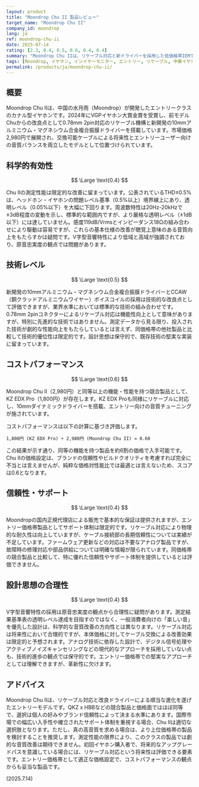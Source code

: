 ```yaml
---
layout: product
title: "Moondrop Chu II 製品レビュー"
target_name: "Moondrop Chu II"
company_id: moondrop
lang: ja
ref: moondrop-chu-ii
date: 2025-07-14
rating: [2.3, 0.4, 0.5, 0.6, 0.4, 0.4]
summary: "Moondrop Chu IIは、リケーブル対応と新ドライバーを採用した低価格帯IEMです。測定性能の改善は限定的ですが、価格競争力は一定水準を保っています。"
tags: [Moondrop, イヤホン, インイヤーモニター, エントリー, リケーブル, 中華イヤホン]
permalink: /products/ja/moondrop-chu-ii/
---
```

## 概要

Moondrop Chu IIは、中国の水月雨（Moondrop）が開発したエントリークラスのカナル型イヤホンです。2024年にVGPイヤホン大賞金賞を受賞し、前モデルChuからの改良点として0.78mm 2pin対応のリケーブル機構と新開発の10mmアルミニウム・マグネシウム合金複合振膜ドライバーを搭載しています。市場価格2,980円で展開され、交換可能ケーブルによる将来性とエントリーユーザー向けの音質バランスを両立したモデルとして位置づけられています。

## 科学的有効性

$$ \Large \text{0.4} $$

Chu IIの測定性能は限定的な改善に留まっています。公表されているTHD≤0.5%は、ヘッドホン・イヤホンの問題レベル基準（0.5%以上）境界線上にあり、透明レベル（0.05%以下）を大幅に下回ります。周波数特性は20Hz-20kHzで±3dB程度の変動を示し、標準的な範囲内ですが、より厳格な透明レベル（±1dB以下）には達していません。感度119dB/Vrmsとインピーダンス18Ωの組み合わせにより駆動は容易ですが、これらの基本仕様の改善が聴覚上意味のある音質向上をもたらすかは疑問です。V字型音響特性により低域と高域が強調されており、原音忠実度の観点では問題があります。

## 技術レベル

$$ \Large \text{0.5} $$

新開発の10mmアルミニウム・マグネシウム合金複合振膜ドライバーとCCAW（銅クラッドアルミニウムワイヤー）ボイスコイルの採用は技術的な改良点として評価できますが、業界水準においては標準的な技術の組み合わせです。0.78mm 2pinコネクターによるリケーブル対応は機能性向上として意味がありますが、特別に先進的な技術ではありません。測定データから見る限り、投入された技術が劇的な性能向上をもたらしているとは言えず、同価格帯の他社製品と比較して技術的優位性は限定的です。設計思想は保守的で、既存技術の堅実な実装に留まっています。

## コストパフォーマンス

$$ \Large \text{0.6} $$

Moondrop Chu II（2,980円）と同等以上の機能・性能を持つ競合製品として、KZ EDX Pro（1,800円）が存在します。KZ EDX Proも同様にリケーブルに対応し、10mmダイナミックドライバーを搭載、エントリー向けの音質チューニングが施されています。

コストパフォーマンスは以下の計算に基づき評価します。

`1,800円 (KZ EDX Pro) ÷ 2,980円 (Moondrop Chu II) = 0.60`

この結果が示す通り、同等の機能を持つ製品を約6割の価格で入手可能です。Chu IIの価格設定は、ブランドの信頼性やビルドクオリティを考慮すれば完全に不当とは言えませんが、純粋な価格対性能比では最適とは言えないため、スコアは0.6となります。

## 信頼性・サポート

$$ \Large \text{0.4} $$

Moondropの国内正規代理店による販売で基本的な保証は提供されますが、エントリー価格帯製品としてサポート体制は限定的です。リケーブル対応により物理的な耐久性は向上していますが、ケーブル接続部の長期信頼性については実績が不足しています。ファームウェア更新などの対応は不要なアナログ製品ですが、故障時の修理対応や部品供給については明確な情報が限られています。同価格帯の競合製品と比較して、特に優れた信頼性やサポート体制を提供しているとは評価できません。

## 設計思想の合理性

$$ \Large \text{0.4} $$

V字型音響特性の採用は原音忠実度の観点から合理性に疑問があります。測定結果基準表の透明レベル達成を目指すのではなく、一般消費者向けの「楽しい音」を優先した設計は、科学的な音質改善の方向性とは異なります。リケーブル対応は将来性において合理的ですが、本体価格に対してケーブル交換による改善効果は限定的と予想されます。アナログ技術に依存した設計で、デジタル信号処理やアクティブノイズキャンセリングなどの現代的なアプローチを採用していない点も、技術的進歩の観点では保守的です。エントリー価格帯での堅実なアプローチとしては理解できますが、革新性に欠けます。

## アドバイス

Moondrop Chu IIは、リケーブル対応と改良ドライバーによる順当な進化を遂げたエントリーモデルです。QKZ x HBBなどの競合製品と価格面ではほぼ同等で、選択は個人の好みやブランド信頼性によって決まる水準にあります。国際市場での幅広い入手性や確立されたサポート体制を重視する場合、Chu IIは適切な選択肢となります。ただし、真の高音質を求める場合は、より上位価格帯の製品を検討することを推奨します。測定性能の限界により、このクラスの製品では劇的な音質改善は期待できません。初回イヤホン購入者で、将来的なアップグレードパスを意識している場合には、リケーブル対応という将来性は評価できる要素です。エントリー価格帯として適正な価格設定で、コストパフォーマンスの観点からも妥当な製品です。

(2025.7.14)